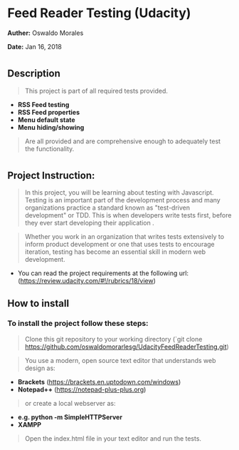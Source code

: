 # Feed Reader Testing (Udacity)

**Auther:** Oswaldo Morales

**Date:** Jan 16, 2018

#

## Description

> This project is part of all required tests provided.

  - **RSS Feed testing**
  - **RSS Feed properties**
  - **Menu default state**
  - **Menu hiding/showing**

> Are all provided and are comprehensive enough to adequately test the functionality.

#

## Project Instruction:

> In this project, you will be learning about testing with Javascript. Testing is an important part of the development process and many organizations practice a standard known as "test-driven development" or TDD. This is when developers write tests first, before they ever start developing their application .

> Whether you work in an organization that writes tests extensively to inform product development or one that uses tests to encourage iteration, testing has become an essential skill in modern web development. 

- You can read the project requirements at the following url: (https://review.udacity.com/#!/rubrics/18/view)

## How to install

### To install the project follow these steps:
> Clone this git repository to your working directory (`git clone https://github.com/oswaldomorarlesg/UdacityFeedReaderTesting.git)

> You  use a modern, open source text editor that understands web design as:
- __Brackets__ (https://brackets.en.uptodown.com/windows)
- __Notepad++__ (https://notepad-plus-plus.org)

> or create a local webserver as: 
- __e.g. python -m SimpleHTTPServer__
- __XAMPP__

> Open the index.html file in your text editor and run the tests.
